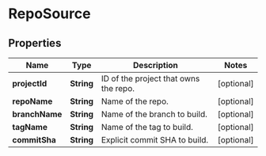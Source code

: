 
# RepoSource

## Properties
Name | Type | Description | Notes
------------ | ------------- | ------------- | -------------
**projectId** | **String** | ID of the project that owns the repo. |  [optional]
**repoName** | **String** | Name of the repo. |  [optional]
**branchName** | **String** | Name of the branch to build. |  [optional]
**tagName** | **String** | Name of the tag to build. |  [optional]
**commitSha** | **String** | Explicit commit SHA to build. |  [optional]



